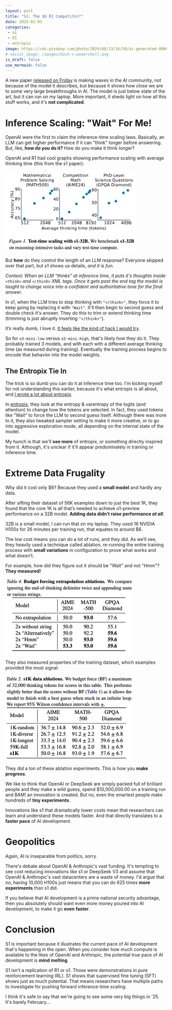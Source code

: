 ```yaml
---
layout: post
title: "S1: The $6 R1 Competitor?"
date: 2025-02-03
categories:
 - ai
 - R1
 - entropix
image: https://cdn.pixabay.com/photo/2024/08/13/16/50/ai-generated-8966531_960_720.png
# social_image: /images/bash-v-powershell.png
is_draft: false
use_mermaid: false
---
```


A new paper [released on Friday][s1] is making waves in the AI community, not because of the model 
it describes, but because it shows how close we are to some very large breakthroughs in AI. The model
is just below state of the art, but it can run on my laptop. More important, it sheds light on how all
this stuff works, and it's **not complicated**.

# Inference Scaling: "Wait" For Me!
OpenAI were the first to claim the inference-time scaling laws. Basically, an LLM can get higher performance
if it can "think" longer before answering. But, like, **how do you do it?** How do you make it think longer?

OpenAI and R1 had cool graphs showing performance scaling with average thinking time (this from
the s1 paper):

![](/images/s1-inference-scaling.jpg)


But **how** do they control the length of an LLM response? Everyone skipped over that part, but s1
shows us details, _and it is fun_.

_Context: When an LLM “thinks” at inference time, it puts it's thoughts inside `<think>` and 
`</think>` XML tags. Once it gets past the end tag the model is taught to change voice into a confident
and authoritative tone for the final answer._


In s1, when the LLM tries to stop thinking with `"</think>"`, they force it to keep going
by replacing it with `"Wait"`. It'll then begin to second guess and double check it's answer. They
do this to trim or extend thinking time (trimming is just abruptly inserting `"</think>"`).

It’s really dumb, I love it. [It feels like the kind of hack I would try][whal].

So for `o3-mini-low` versus `o3-mini-high`, that's likely how they do it. They probably trained 3
models, and with each with a different average thinking time (as measured during training). Eventually the 
training process begins to encode that behavior into the model weights.

## The Entropix Tie In
The trick is so dumb you can do it at inference time too. I'm kicking myself for not understanding
this earlier, because it's what entropix is all about, and [I wrote a lot about entropix][entropix].

In [entropix][entgh], they look at the entropy & varentropy of the logits (and attention) to change how the
tokens are selected. In fact, they used tokens like "Wait" to force the LLM to second guess itself.
Although there was more to it, they also tweaked sampler setting to make
it more creative, or to go into aggressive exploration mode, all depending on the internal state
of the model.

My hunch is that we'll **see more** of entropix, or something directly inspired from it. Although, it's
unclear if it'll appear predominately in training or inference time.


# Extreme Data Frugality
Why did it cost only $6? Because they used a **small model** and hardly any data. 

After sifting their dataset of 56K examples down to just the best 1K, they found that the core 1K 
is all that’s needed to achieve o1-preview performance on a 32B model. **Adding data didn’t raise 
performance _at all_**.

32B is a small model, I can run that on my laptop. They used 16 NVIDIA H100s for 26 minutes per 
training run, that equates to around $6. 

The low cost means you can do a lot of runs, and they did. As we’ll see, they heavily used a 
technique called ablation, re-running the entire training process with **small variations** in 
configuration to prove what works and what doesn’t.

For example, how did they figure out it should be "Wait" and not "Hmm"? **They measured!**

![](/images/s1-ablations.png)

They also measured properties of the training dataset, which examples provided the most signal:

![](/images/s1-diversity.png)

They did a ton of these ablation experiments. This is how you **make progress**. 

We like to think that
OpenAI or DeepSeek are simply packed full of brilliant people and they make a wild guess, spend
$10,000,000.00 on a training run and BAM! an innovation is created. But no, even the smartest
people make hundreds of **tiny experiments**.

Innovations like s1 that dramatically lower costs mean that researchers can learn and understand
these models faster. And that directly translates to a **faster pace** of AI development.


# Geopolitics
Again, AI is inseparable from politics, sorry.

There's debate about OpenAI & Anthropic's vast funding. It's tempting to see cost reducing 
innovations like s1 or DeepSeek V3 and assume that OpenAI & Anthropic's vast datacenters are
a waste of money. I'd argue that no, having 10,000 H100s just means that you can do 625 times
**more experiments** than s1 did.

If you believe that AI development is a prime national security advantage, then you absolutely
should want even more money poured into AI development, to make it go **even faster**.


# Conclusion
S1 is important because it illustrates the current pace of AI development that's happening in
the open. When you consider how much compute is available to the likes of OpenAI and Anthropic,
the potential true pace of AI development is **mind melting**.

S1 isn't a replication of R1 or o1. Those were demonstrations in pure reinforcement learning (RL).
S1 shows that supervised fine tuning (SFT) shows just as much potential. That means researchers have
multiple paths to investigate for pushing forward inference-time scaling.

I think it's safe to say that we're going to see some very big things in '25. It's barely February...


 [s1]: https://arxiv.org/abs/2501.19393
 [whal]: https://bsky.app/profile/r.whal.ing/post/3lheatlmonk26
 [entropix]: /blog/2024/10/10/entropix
 [entgh]: https://github.com/xjdr-alt/entropix
